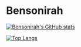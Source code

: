 # Bensonirah
[![Bensonirah's GitHub stats](https://github-readme-stats.vercel.app/api?username=bensonirah&show_icons=true&theme=gruvbox)](https://github.com/anuraghazra/github-readme-stats)

[![Top Langs](https://github-readme-stats.vercel.app/api/top-langs/?username=bensonirah&hide=html)](https://github.com/anuraghazra/github-readme-stats)
